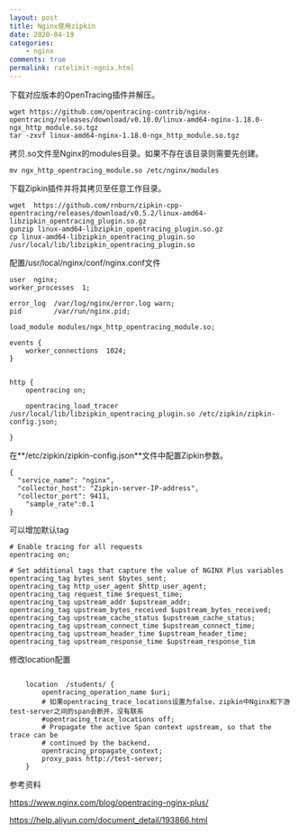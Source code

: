 ```yaml
---
layout: post
title: Nginx使用zipkin
date: 2020-04-19
categories:
    - nginx
comments: true
permalink: ratelimit-ngnix.html
---
```


下载对应版本的OpenTracing插件并解压。

```
wget https://github.com/opentracing-contrib/nginx-opentracing/releases/download/v0.10.0/linux-amd64-nginx-1.18.0-ngx_http_module.so.tgz
tar -zxvf linux-amd64-nginx-1.18.0-ngx_http_module.so.tgz
```

拷贝.so文件至Nginx的modules目录。如果不存在该目录则需要先创建。

 ```
mv ngx_http_opentracing_module.so /etc/nginx/modules
 ```

下载Zipkin插件并将其拷贝至任意工作目录。

```
wget  https://github.com/rnburn/zipkin-cpp-opentracing/releases/download/v0.5.2/linux-amd64-libzipkin_opentracing_plugin.so.gz
gunzip linux-amd64-libzipkin_opentracing_plugin.so.gz
cp linux-amd64-libzipkin_opentracing_plugin.so /usr/local/lib/libzipkin_opentracing_plugin.so
```

配置/usr/local/nginx/conf/nginx.conf文件

```
user  nginx;
worker_processes  1;

error_log  /var/log/nginx/error.log warn;
pid        /var/run/nginx.pid;

load_module modules/ngx_http_opentracing_module.so;

events {
    worker_connections  1024;
}


http {
    opentracing on;

    opentracing_load_tracer /usr/local/lib/libzipkin_opentracing_plugin.so /etc/zipkin/zipkin-config.json;

}

```

在**/etc/zipkin/zipkin-config.json**文件中配置Zipkin参数。

```
{
  "service_name": "nginx",
  "collector_host": "Zipkin-server-IP-address",
  "collector_port": 9411,
	"sample_rate":0.1
}
```

可以增加默认tag

```
# Enable tracing for all requests
opentracing on;

# Set additional tags that capture the value of NGINX Plus variables
opentracing_tag bytes_sent $bytes_sent;
opentracing_tag http_user_agent $http_user_agent;
opentracing_tag request_time $request_time;
opentracing_tag upstream_addr $upstream_addr;
opentracing_tag upstream_bytes_received $upstream_bytes_received;
opentracing_tag upstream_cache_status $upstream_cache_status;
opentracing_tag upstream_connect_time $upstream_connect_time;
opentracing_tag upstream_header_time $upstream_header_time;
opentracing_tag upstream_response_time $upstream_response_tim
```

修改location配置

```

    location  /students/ {
        opentracing_operation_name $uri;
        # 如果opentracing_trace_locations设置为false，zipkin中Nginx和下游test-server之间的span会断开，没有联系
        #opentracing_trace_locations off;
        # Propagate the active Span context upstream, so that the trace can be
        # continued by the backend.
        opentracing_propagate_context;
        proxy_pass http://test-server;
    }
```

参考资料

https://www.nginx.com/blog/opentracing-nginx-plus/

https://help.aliyun.com/document_detail/193866.html